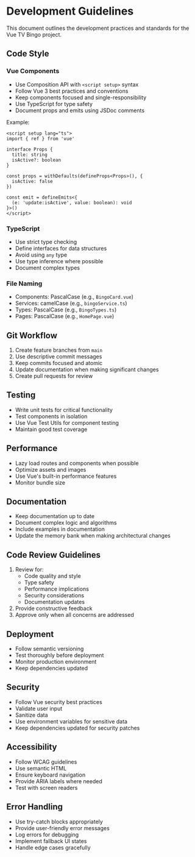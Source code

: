 # Development Guidelines

This document outlines the development practices and standards for the Vue TV Bingo project.

## Code Style

### Vue Components

- Use Composition API with `<script setup>` syntax
- Follow Vue 3 best practices and conventions
- Keep components focused and single-responsibility
- Use TypeScript for type safety
- Document props and emits using JSDoc comments

Example:
```vue
<script setup lang="ts">
import { ref } from 'vue'

interface Props {
  title: string
  isActive?: boolean
}

const props = withDefaults(defineProps<Props>(), {
  isActive: false
})

const emit = defineEmits<{
  (e: 'update:isActive', value: boolean): void
}>()
</script>
```

### TypeScript

- Use strict type checking
- Define interfaces for data structures
- Avoid using `any` type
- Use type inference where possible
- Document complex types

### File Naming

- Components: PascalCase (e.g., `BingoCard.vue`)
- Services: camelCase (e.g., `bingoService.ts`)
- Types: PascalCase (e.g., `BingoTypes.ts`)
- Pages: PascalCase (e.g., `HomePage.vue`)

## Git Workflow

1. Create feature branches from `main`
2. Use descriptive commit messages
3. Keep commits focused and atomic
4. Update documentation when making significant changes
5. Create pull requests for review

## Testing

- Write unit tests for critical functionality
- Test components in isolation
- Use Vue Test Utils for component testing
- Maintain good test coverage

## Performance

- Lazy load routes and components when possible
- Optimize assets and images
- Use Vue's built-in performance features
- Monitor bundle size

## Documentation

- Keep documentation up to date
- Document complex logic and algorithms
- Include examples in documentation
- Update the memory bank when making architectural changes

## Code Review Guidelines

1. Review for:
   - Code quality and style
   - Type safety
   - Performance implications
   - Security considerations
   - Documentation updates
2. Provide constructive feedback
3. Approve only when all concerns are addressed

## Deployment

- Follow semantic versioning
- Test thoroughly before deployment
- Monitor production environment
- Keep dependencies updated

## Security

- Follow Vue security best practices
- Validate user input
- Sanitize data
- Use environment variables for sensitive data
- Keep dependencies updated for security patches

## Accessibility

- Follow WCAG guidelines
- Use semantic HTML
- Ensure keyboard navigation
- Provide ARIA labels where needed
- Test with screen readers

## Error Handling

- Use try-catch blocks appropriately
- Provide user-friendly error messages
- Log errors for debugging
- Implement fallback UI states
- Handle edge cases gracefully 